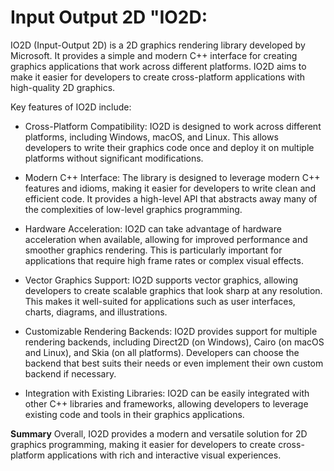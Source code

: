 
# Input Output 2D "IO2D:
IO2D (Input-Output 2D) is a 2D graphics rendering library developed by Microsoft. It provides a simple and modern C++ interface for creating graphics applications that work across different platforms. IO2D aims to make it easier for developers to create cross-platform applications with high-quality 2D graphics.

Key features of IO2D include:

- Cross-Platform Compatibility: IO2D is designed to work across different platforms, including Windows, macOS, and Linux. This allows developers to write their graphics code once and deploy it on multiple platforms without significant modifications.

- Modern C++ Interface: The library is designed to leverage modern C++ features and idioms, making it easier for developers to write clean and efficient code. It provides a high-level API that abstracts away many of the complexities of low-level graphics programming.

- Hardware Acceleration: IO2D can take advantage of hardware acceleration when available, allowing for improved performance and smoother graphics rendering. This is particularly important for applications that require high frame rates or complex visual effects.

- Vector Graphics Support: IO2D supports vector graphics, allowing developers to create scalable graphics that look sharp at any resolution. This makes it well-suited for applications such as user interfaces, charts, diagrams, and illustrations.

- Customizable Rendering Backends: IO2D provides support for multiple rendering backends, including Direct2D (on Windows), Cairo (on macOS and Linux), and Skia (on all platforms). Developers can choose the backend that best suits their needs or even implement their own custom backend if necessary.

- Integration with Existing Libraries: IO2D can be easily integrated with other C++ libraries and frameworks, allowing developers to leverage existing code and tools in their graphics applications.

**Summary**
Overall, IO2D provides a modern and versatile solution for 2D graphics programming, making it easier for developers to create cross-platform applications with rich and interactive visual experiences.